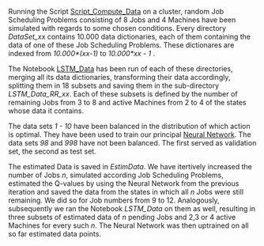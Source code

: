 Running the Script [Script_Compute_Data](https://github.com/Dieguinho1612/Job-Scheduling-Deep-Reinforcement-Learning/blob/main/Notebooks/Script_Compute_Data.ipynb) on a cluster, random Job Scheduling Problems consisting of 8 Jobs and 4 Machines have been simulated with regards to some chosen conditions. Every directory <i>DataSet_xx</i> contains 10.000 data dictionaries, each of them containing the data of one of these Job Scheduling Problems. These dictionares are indexed from <i>10.000*(xx-1)</i> to <i>10.000*xx - 1 </i>.<br>

The Notebook [LSTM_Data](https://github.com/Dieguinho1612/Job-Scheduling-Deep-Reinforcement-Learning/blob/main/Notebooks/LSTM_Data.ipynb) has been run of each of these directories, merging all its data dictionaries, transforming their data accordingly, splitting them in 18 subsets and saving them in the sub-directory <i>LSTM_Data_RR_xx</i>. Each of these subsets is defined by the number of remaining Jobs from 3 to 8 and active Machines from 2 to 4 of the states whose data it contains.<br>

The data sets <i>1 - 10</i> have been balanced in the distribution of which action is optimal. They have been used to train our principal [Neural Network](https://github.com/Dieguinho1612/Job-Scheduling-Deep-Reinforcement-Learning/blob/main/Neural_Networks/Neural_Network.h5). The data sets <i>98</i> and <i>998</i> have not been balanced. The first served as validation set, the second as test set.<br>

The estimated Data is saved in <i>EstimData</i>. We have itertively increased the number of Jobs <i>n</i>, simulated according Job Scheduling Problems, estimated the Q-values by using the Neural Network from the previous iteration and saved the data from the states in which all <i>n</i> Jobs were still remaining. We did so for Job numbers from 9 to 12. Analogously, subsequently we ran the Notebook <i>LSTM_Data</i> on them as well, resulting in three subsets of estimated data of <i>n</i> pending Jobs and 2,3 or 4 active Machines for every such <i>n</i>. The Neural Network was then uptrained on all so far estimated data points.
